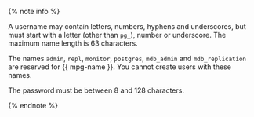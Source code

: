 {% note info %}

A username may contain letters, numbers, hyphens and underscores, but must start with a letter (other than `pg_`), number or underscore. The maximum name length is 63 characters.

The names `admin`, `repl`, `monitor`, `postgres`, `mdb_admin` and `mdb_replication` are reserved for {{ mpg-name }}. You cannot create users with these names.

The password must be between 8 and 128 characters.

{% endnote %}

